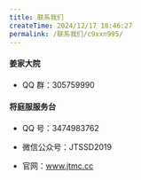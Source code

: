 ```yaml
---
title: 联系我们
createTime: 2024/12/17 18:46:27
permalink: /联系我们/c9xxn995/
---
```



#### 姜家大院

- QQ 群：305759990



#### 将庭服服务台

- QQ 号：3474983762
  
- 微信公众号：JTSSD2019
  
- 官网：www.jtmc.cc